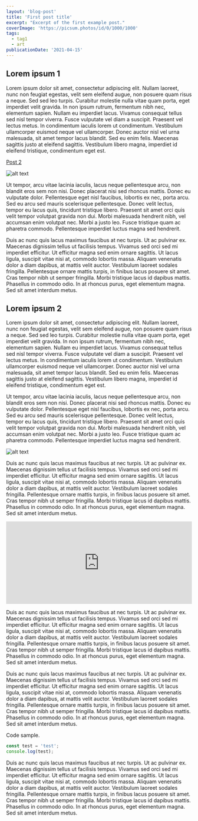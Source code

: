 ```yaml
---
layout: 'blog-post'
title: 'First post title'
excerpt: "Excerpt of the first example post."
coverImage: 'https://picsum.photos/id/0/1000/1000'
tags:
  - tag1
  - art
publicationDate: '2021-04-15'
---
```


## Lorem ipsum 1

Lorem ipsum dolor sit amet, consectetur adipiscing elit. Nullam laoreet, nunc non feugiat egestas, velit sem eleifend augue, non posuere quam risus a neque. Sed sed leo turpis. Curabitur molestie nulla vitae quam porta, eget imperdiet velit gravida. In non ipsum rutrum, fermentum nibh nec, elementum sapien. Nullam eu imperdiet lacus. Vivamus consequat tellus sed nisl tempor viverra. Fusce vulputate vel diam a suscipit. Praesent vel lectus metus. In condimentum iaculis lorem ut condimentum. Vestibulum ullamcorper euismod neque vel ullamcorper. Donec auctor nisl vel urna malesuada, sit amet tempor lacus blandit. Sed eu enim felis. Maecenas sagittis justo at eleifend sagittis. Vestibulum libero magna, imperdiet id eleifend tristique, condimentum eget est.

[Post 2](../posts/example2.html)

<div class="wide-content"><img src="https://picsum.photos/1000/400" alt="alt text" /></div>

Ut tempor, arcu vitae lacinia iaculis, lacus neque pellentesque arcu, non blandit eros sem non nisi. Donec placerat nisi sed rhoncus mattis. Donec eu vulputate dolor. Pellentesque eget nisl faucibus, lobortis ex nec, porta arcu. Sed eu arcu sed mauris scelerisque pellentesque. Donec velit lectus, tempor eu lacus quis, tincidunt tristique libero. Praesent sit amet orci quis velit tempor volutpat gravida non dui. Morbi malesuada hendrerit nibh, vel accumsan enim volutpat nec. Morbi a justo leo. Fusce tristique quam ac pharetra commodo. Pellentesque imperdiet luctus magna sed hendrerit.

Duis ac nunc quis lacus maximus faucibus at nec turpis. Ut ac pulvinar ex. Maecenas dignissim tellus ut facilisis tempus. Vivamus sed orci sed mi imperdiet efficitur. Ut efficitur magna sed enim ornare sagittis. Ut lacus ligula, suscipit vitae nisi at, commodo lobortis massa. Aliquam venenatis dolor a diam dapibus, at mattis velit auctor. Vestibulum laoreet sodales fringilla. Pellentesque ornare mattis turpis, in finibus lacus posuere sit amet. Cras tempor nibh ut semper fringilla. Morbi tristique lacus id dapibus mattis. Phasellus in commodo odio. In at rhoncus purus, eget elementum magna. Sed sit amet interdum metus.

## Lorem ipsum 2

Lorem ipsum dolor sit amet, consectetur adipiscing elit. Nullam laoreet, nunc non feugiat egestas, velit sem eleifend augue, non posuere quam risus a neque. Sed sed leo turpis. Curabitur molestie nulla vitae quam porta, eget imperdiet velit gravida. In non ipsum rutrum, fermentum nibh nec, elementum sapien. Nullam eu imperdiet lacus. Vivamus consequat tellus sed nisl tempor viverra. Fusce vulputate vel diam a suscipit. Praesent vel lectus metus. In condimentum iaculis lorem ut condimentum. Vestibulum ullamcorper euismod neque vel ullamcorper. Donec auctor nisl vel urna malesuada, sit amet tempor lacus blandit. Sed eu enim felis. Maecenas sagittis justo at eleifend sagittis. Vestibulum libero magna, imperdiet id eleifend tristique, condimentum eget est.

Ut tempor, arcu vitae lacinia iaculis, lacus neque pellentesque arcu, non blandit eros sem non nisi. Donec placerat nisi sed rhoncus mattis. Donec eu vulputate dolor. Pellentesque eget nisl faucibus, lobortis ex nec, porta arcu. Sed eu arcu sed mauris scelerisque pellentesque. Donec velit lectus, tempor eu lacus quis, tincidunt tristique libero. Praesent sit amet orci quis velit tempor volutpat gravida non dui. Morbi malesuada hendrerit nibh, vel accumsan enim volutpat nec. Morbi a justo leo. Fusce tristique quam ac pharetra commodo. Pellentesque imperdiet luctus magna sed hendrerit.

![alt text](https://picsum.photos/300/200?style=centered)

Duis ac nunc quis lacus maximus faucibus at nec turpis. Ut ac pulvinar ex. Maecenas dignissim tellus ut facilisis tempus. Vivamus sed orci sed mi imperdiet efficitur. Ut efficitur magna sed enim ornare sagittis. Ut lacus ligula, suscipit vitae nisi at, commodo lobortis massa. Aliquam venenatis dolor a diam dapibus, at mattis velit auctor. Vestibulum laoreet sodales fringilla. Pellentesque ornare mattis turpis, in finibus lacus posuere sit amet. Cras tempor nibh ut semper fringilla. Morbi tristique lacus id dapibus mattis. Phasellus in commodo odio. In at rhoncus purus, eget elementum magna. Sed sit amet interdum metus.

<div class="embeded-media-container">
  <iframe height="224" style="width: 100%;" scrolling="no" title="Confirmation Button" src="https://codepen.io/rubenasanchez/embed/preview/mdRqqbN?height=224&theme-id=dark&default-tab=css,result" frameborder="no" loading="lazy" allowtransparency="true" allowfullscreen="true">
    See the Pen <a href='https://codepen.io/rubenasanchez/pen/mdRqqbN'>Confirmation Button</a> by Ruben A Sanchez
    (<a href='https://codepen.io/rubenasanchez'>@rubenasanchez</a>) on <a href='https://codepen.io'>CodePen</a>.
  </iframe>
</div>

Duis ac nunc quis lacus maximus faucibus at nec turpis. Ut ac pulvinar ex. Maecenas dignissim tellus ut facilisis tempus. Vivamus sed orci sed mi imperdiet efficitur. Ut efficitur magna sed enim ornare sagittis. Ut lacus ligula, suscipit vitae nisi at, commodo lobortis massa. Aliquam venenatis dolor a diam dapibus, at mattis velit auctor. Vestibulum laoreet sodales fringilla. Pellentesque ornare mattis turpis, in finibus lacus posuere sit amet. Cras tempor nibh ut semper fringilla. Morbi tristique lacus id dapibus mattis. Phasellus in commodo odio. In at rhoncus purus, eget elementum magna. Sed sit amet interdum metus.

Duis ac nunc quis lacus maximus faucibus at nec turpis. Ut ac pulvinar ex. Maecenas dignissim tellus ut facilisis tempus. Vivamus sed orci sed mi imperdiet efficitur. Ut efficitur magna sed enim ornare sagittis. Ut lacus ligula, suscipit vitae nisi at, commodo lobortis massa. Aliquam venenatis dolor a diam dapibus, at mattis velit auctor. Vestibulum laoreet sodales fringilla. Pellentesque ornare mattis turpis, in finibus lacus posuere sit amet. Cras tempor nibh ut semper fringilla. Morbi tristique lacus id dapibus mattis. Phasellus in commodo odio. In at rhoncus purus, eget elementum magna. Sed sit amet interdum metus.

Code sample.
```javascript
const test = 'test';
console.log(test);
```

Duis ac nunc quis lacus maximus faucibus at nec turpis. Ut ac pulvinar ex. Maecenas dignissim tellus ut facilisis tempus. Vivamus sed orci sed mi imperdiet efficitur. Ut efficitur magna sed enim ornare sagittis. Ut lacus ligula, suscipit vitae nisi at, commodo lobortis massa. Aliquam venenatis dolor a diam dapibus, at mattis velit auctor. Vestibulum laoreet sodales fringilla. Pellentesque ornare mattis turpis, in finibus lacus posuere sit amet. Cras tempor nibh ut semper fringilla. Morbi tristique lacus id dapibus mattis. Phasellus in commodo odio. In at rhoncus purus, eget elementum magna. Sed sit amet interdum metus.